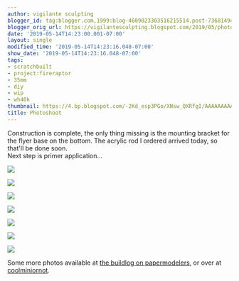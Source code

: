 ```yaml
---
author: vigilante sculpting
blogger_id: tag:blogger.com,1999:blog-4609023303516215514.post-7368149494152768348
blogger_orig_url: https://vigilantesculpting.blogspot.com/2019/05/photoshoot.html
date: '2019-05-14T14:23:00.001-07:00'
layout: single
modified_time: '2019-05-14T14:23:16.048-07:00'
show_date: '2019-05-14T14:23:16.048-07:00'
tags:
- scratchbuilt
- project:fireraptor
- 35mm
- diy
- wip
- wh40k
thumbnail: https://4.bp.blogspot.com/-2Kd_esp3PGo/XNsw_QXRfgI/AAAAAAAAAUM/UolXrFdw3D0ptMJ1t-1WPuhJjF1kAN17gCLcBGAs/s320-c/IMG_2633.jpg
title: Photoshoot
---
```

Construction is complete, the only thing missing is the mounting bracket
for the flyer base on the bottom. The acrylic rod I ordered arrived
today, so that'll be done soon.  
Next step is primer application...  
  

![](https://4.bp.blogspot.com/-2Kd_esp3PGo/XNsw_QXRfgI/AAAAAAAAAUM/UolXrFdw3D0ptMJ1t-1WPuhJjF1kAN17gCLcBGAs/s1600/IMG_2633.jpg)

  

![](https://2.bp.blogspot.com/-It_6PJWd2oM/XNsw_VbKaOI/AAAAAAAAAUI/JmPS4KU5KpE7WumXRnCCJTUm_tjfweyXACLcBGAs/s1600/IMG_2634.jpg)

  

![](https://4.bp.blogspot.com/-cubz8kzm05o/XNsw_Qa_NMI/AAAAAAAAAUQ/tMWpoXrKdsk1SQ6hbjc-N70RYl0697s9ACLcBGAs/s1600/IMG_2636.jpg)

  

![](https://3.bp.blogspot.com/-AIzRmlpufdk/XNsw_0ZgwII/AAAAAAAAAUU/rvyiRBfvi1g6w-EzutEbmNXi-ByLLiW9QCLcBGAs/s1600/IMG_2637.jpg)

  

![](https://3.bp.blogspot.com/-HKQZIaz_CTk/XNsxDmiaj7I/AAAAAAAAAUY/QBg2nCs52xYZ8SYtOWCvwc22NiR_dy6sQCLcBGAs/s1600/IMG_2641.jpg)

  

![](https://4.bp.blogspot.com/--hu3kap8QFE/XNsxD0vUhuI/AAAAAAAAAUc/Q09ggU-MC-grNbcEqg_ncAXFjksgXJVFACLcBGAs/s1600/IMG_2643.jpg)

  

![](https://3.bp.blogspot.com/-VrHmWSFRU0c/XNsxKMwbPLI/AAAAAAAAAUg/Ch_ASD8-M9AYmp4u8brVXPgQoTJo7v7egCLcBGAs/s1600/IMG_2645.jpg)

  
Some more photos available at [the buildlog on
papermodelers](http://www.papermodelers.com/forum/alternate-dimensions/42866-fire-raptor-version-2-a-post672868.html#92),
or over at
[coolminiornot](http://www.coolminiornot.com/forums/showthread.php?67252-gorb-s-paint-amp-putty-pony-show&p=882077&viewfull=1#post882077).  
  
